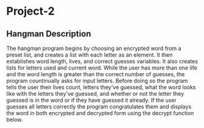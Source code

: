 # Project-2

## Hangman Description
The hangman program begins by choosing an encrypted word from a preset list, and creates a list with each letter as an element. It then establishes word length, lives, and correct guesses variables. It also creates lists for letters used and current word. While the user has more than one life and the word length is greater than the correct number of guesses, the program countinually asks for input letters. Before doing so the program tells the user their lives count, letters they've guessed, what the word looks like with the letters they've guessed, and whether or not the letter they guessed is in the word or if they have guessed it already. If the user guesses all letters correctly the program congratulates them and displays the word in both encrypted and decrypted form using the decrypt function below.

